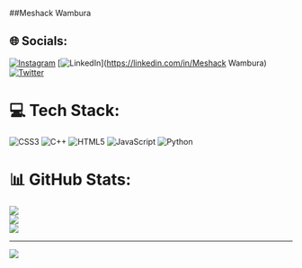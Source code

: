 ##Meshack Wambura

## 🌐 Socials:
[![Instagram](https://img.shields.io/badge/Instagram-%23E4405F.svg?logo=Instagram&logoColor=white)](https://instagram.com/wxmbura) [![LinkedIn](https://img.shields.io/badge/LinkedIn-%230077B5.svg?logo=linkedin&logoColor=white)](https://linkedin.com/in/Meshack Wambura) [![Twitter](https://img.shields.io/badge/Twitter-%231DA1F2.svg?logo=Twitter&logoColor=white)](https://twitter.com/wambura_sir) 

# 💻 Tech Stack:
![CSS3](https://img.shields.io/badge/css3-%231572B6.svg?style=for-the-badge&logo=css3&logoColor=white) ![C++](https://img.shields.io/badge/c++-%2300599C.svg?style=for-the-badge&logo=c%2B%2B&logoColor=white) ![HTML5](https://img.shields.io/badge/html5-%23E34F26.svg?style=for-the-badge&logo=html5&logoColor=white) ![JavaScript](https://img.shields.io/badge/javascript-%23323330.svg?style=for-the-badge&logo=javascript&logoColor=%23F7DF1E) ![Python](https://img.shields.io/badge/python-3670A0?style=for-the-badge&logo=python&logoColor=ffdd54)
# 📊 GitHub Stats:
![](https://github-readme-stats.vercel.app/api?username=Wambura001&theme=dark&hide_border=false&include_all_commits=true&count_private=true)<br/>
![](https://github-readme-streak-stats.herokuapp.com/?user=Wambura001&theme=dark&hide_border=false)<br/>
![](https://github-readme-stats.vercel.app/api/top-langs/?username=Wambura001&theme=dark&hide_border=false&include_all_commits=true&count_private=true&layout=compact)

---
[![](https://visitcount.itsvg.in/api?id=Wambura001&icon=0&color=0)](https://visitcount.itsvg.in)
<!---
Wambura001/Wambura001 is a ✨ special ✨ repository because its `README.md` (this file) appears on your GitHub profile.
You can click the Preview link to take a look at your changes.
--->
